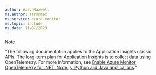 ```yaml
---
author: AaronMaxwell
ms.author: aaronmax
ms.service: azure-monitor
ms.topic: include
ms.date: 11/07/2023
---
```


> [!NOTE]
> "The following documentation applies to the Application Insights classic APIs. The long-term plan for Application Insights is to collect data using OpenTelemetry. For more information, see [Enable Azure Monitor OpenTelemetry for .NET, Node.js, Python and Java applications](../app/opentelemetry-enable.md#enable-azure-monitor-opentelemetry-for-net-nodejs-python-and-java-applications)."